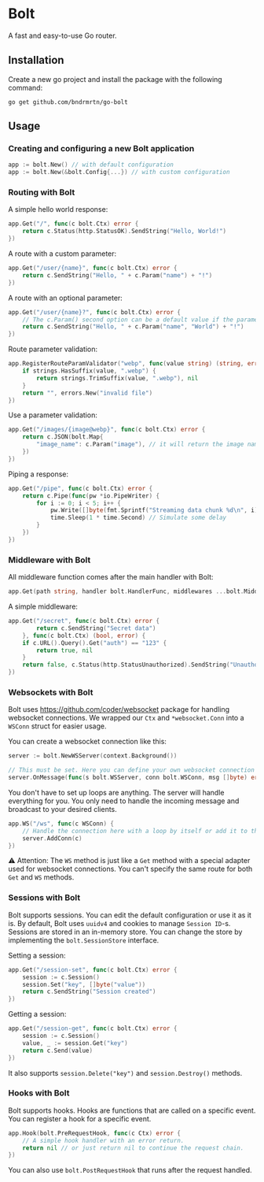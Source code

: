 # Bolt

A fast and easy-to-use Go router.

## Installation

Create a new go project and install the package with the following command:
```
go get github.com/bndrmrtn/go-bolt
```

## Usage

### Creating and configuring a new Bolt application

```go
app := bolt.New() // with default configuration
app := bolt.New(&bolt.Config{...}) // with custom configuration
```

### Routing with Bolt

A simple hello world response:
```go
app.Get("/", func(c bolt.Ctx) error {
	return c.Status(http.StatusOK).SendString("Hello, World!")
})
```

A route with a custom parameter:
```go
app.Get("/user/{name}", func(c bolt.Ctx) error {
	return c.SendString("Hello, " + c.Param("name") + "!")
})
```

A route with an optional parameter:
```go
app.Get("/user/{name}?", func(c bolt.Ctx) error {
	// The c.Param() second option can be a default value if the parameter is not provided
	return c.SendString("Hello, " + c.Param("name", "World") + "!")
})
```

Route parameter validation:
```go
app.RegisterRouteParamValidator("webp", func(value string) (string, error) {
	if strings.HasSuffix(value, ".webp") {
		return strings.TrimSuffix(value, ".webp"), nil
	}
	return "", errors.New("invalid file")
})
```

Use a parameter validation:
```go
app.Get("/images/{image@webp}", func(c bolt.Ctx) error {
	return c.JSON(bolt.Map{
		"image_name": c.Param("image"), // it will return the image name without the .webp extension.
	})
})
```

Piping a response:
```go
app.Get("/pipe", func(c bolt.Ctx) error {
	return c.Pipe(func(pw *io.PipeWriter) {
		for i := 0; i < 5; i++ {
			pw.Write([]byte(fmt.Sprintf("Streaming data chunk %d\n", i)))
			time.Sleep(1 * time.Second) // Simulate some delay
		}
	})
})
```

### Middleware with Bolt

All middleware function comes after the main handler with Bolt:

```go
app.Get(path string, handler bolt.HandlerFunc, middlewares ...bolt.MiddlewareFunc)
```

A simple middleware:
```go
app.Get("/secret", func(c bolt.Ctx) error {
		return c.SendString("Secret data")
	}, func(c bolt.Ctx) (bool, error) {
	if c.URL().Query().Get("auth") == "123" {
		return true, nil
	}
	return false, c.Status(http.StatusUnauthorized).SendString("Unauthorized")
})
```

### Websockets with Bolt

Bolt uses https://github.com/coder/websocket package for handling websocket connections.
We wrapped our `Ctx` and `*websocket.Conn` into a `WSConn` struct for easier usage.

You can create a websocket connection like this:
```go
server := bolt.NewWSServer(context.Background())

// This must be set. Here you can define your own websocket connection handler.
server.OnMessage(func(s bolt.WSServer, conn bolt.WSConn, msg []byte) error {})
```

You don't have to set up loops are anything. The server will handle everything for you.
You only need to handle the incoming message and broadcast to your desired clients.

```go
app.WS("/ws", func(c WSConn) {
	// Handle the connection here with a loop by itself or add it to the server.
	server.AddConn(c)
})
```
⚠️ Attention: The `WS` method is just like a `Get` method with a special adapter used for websocket connections.
You can't specify the same route for both `Get` and `WS` methods.

### Sessions with Bolt

Bolt supports sessions. You can edit the default configuration or use it as it is.
By default, Bolt uses `uuidv4` and cookies to manage `Session ID`-s.
Sessions are stored in an in-memory store. You can change the store by implementing the `bolt.SessionStore` interface.

Setting a session:
```go
app.Get("/session-set", func(c bolt.Ctx) error {
	session := c.Session()
	session.Set("key", []byte("value"))
	return c.SendString("Session created")
})
```

Getting a session:
```go
app.Get("/session-get", func(c bolt.Ctx) error {
	session := c.Session()
	value, _ := session.Get("key")
	return c.Send(value)
})
```

It also supports `session.Delete("key")` and `session.Destroy()` methods.

### Hooks with Bolt

Bolt supports hooks. Hooks are functions that are called on a specific event. You can register a hook for a specific event.

```go
app.Hook(bolt.PreRequestHook, func(c Ctx) error {
	// A simple hook handler with an error return.
	return nil // or just return nil to continue the request chain.
})
```

You can also use `bolt.PostRequestHook` that runs after the request handled.
